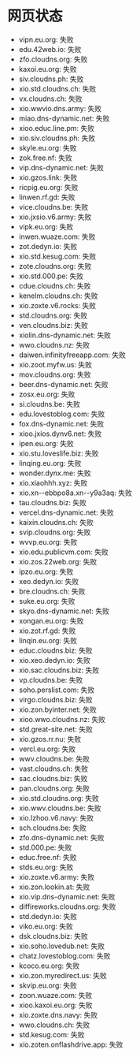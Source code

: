 # 网页状态
- vipn.eu.org: 失败
- edu.42web.io: 失败
- zfo.cloudns.org: 失败
- kaxoi.eu.org: 失败
- siv.cloudns.ph: 失败
- xio.std.cloudns.ch: 失败
- vx.cloudns.ch: 失败
- xio.wwvio.dns.army: 失败
- miao.dns-dynamic.net: 失败
- xioo.educ.line.pm: 失败
- xio.siv.cloudns.ph: 失败
- skyle.eu.org: 失败
- zok.free.nf: 失败
- vip.dns-dynamic.net: 失败
- xio.gzos.link: 失败
- ricpig.eu.org: 失败
- linwen.rf.gd: 失败
- vice.cloudns.be: 失败
- xio.jxsio.v6.army: 失败
- vipk.eu.org: 失败
- inwen.wuaze.com: 失败
- zot.dedyn.io: 失败
- xio.std.kesug.com: 失败
- zote.cloudns.org: 失败
- xio.std.000.pe: 失败
- cdue.cloudns.ch: 失败
- kenelm.cloudns.ch: 失败
- xio.zoxte.v6.rocks: 失败
- std.cloudns.org: 失败
- ven.cloudns.biz: 失败
- xiolin.dns-dynamic.net: 失败
- wwo.cloudns.nz: 失败
- daiwen.infinityfreeapp.com: 失败
- xio.zoot.myfw.us: 失败
- mov.cloudns.org: 失败
- beer.dns-dynamic.net: 失败
- zosx.eu.org: 失败
- si.cloudns.be: 失败
- edu.lovestoblog.com: 失败
- fox.dns-dynamic.net: 失败
- xioo.jxios.dynv6.net: 失败
- ipen.eu.org: 失败
- xio.stu.loveslife.biz: 失败
- linqing.eu.org: 失败
- wonder.dynx.me: 失败
- xio.xiaohhh.xyz: 失败
- xio.xn--ebbpo8a.xn--y9a3aq: 失败
- tau.cloudns.biz: 失败
- vercel.dns-dynamic.net: 失败
- kaixin.cloudns.ch: 失败
- svip.cloudns.org: 失败
- wvvp.eu.org: 失败
- xio.edu.publicvm.com: 失败
- xio.zos.22web.org: 失败
- ipzo.eu.org: 失败
- xeo.dedyn.io: 失败
- bre.cloudns.ch: 失败
- suke.eu.org: 失败
- skyo.dns-dynamic.net: 失败
- xongan.eu.org: 失败
- xio.zot.rf.gd: 失败
- linqin.eu.org: 失败
- educ.cloudns.biz: 失败
- xio.xeo.dedyn.io: 失败
- xio.sac.cloudns.biz: 失败
- vp.cloudns.be: 失败
- soho.perslist.com: 失败
- virgo.cloudns.biz: 失败
- xio.zon.byinter.net: 失败
- xioo.wwo.cloudns.nz: 失败
- std.great-site.net: 失败
- xio.gzos.rr.nu: 失败
- vercl.eu.org: 失败
- wwv.cloudns.be: 失败
- vast.cloudns.ch: 失败
- sac.cloudns.biz: 失败
- pan.cloudns.org: 失败
- xio.std.cloudns.org: 失败
- xio.wwv.cloudns.be: 失败
- xio.lzhoo.v6.navy: 失败
- sch.cloudns.be: 失败
- zfo.dns-dynamic.net: 失败
- std.000.pe: 失败
- educ.free.nf: 失败
- stds.eu.org: 失败
- xio.zoxte.v6.army: 失败
- xio.zon.lookin.at: 失败
- xio.vip.dns-dynamic.net: 失败
- diffireworks.cloudns.org: 失败
- std.dedyn.io: 失败
- viko.eu.org: 失败
- dsk.cloudns.biz: 失败
- xio.soho.lovedub.net: 失败
- chatz.lovestoblog.com: 失败
- kcoco.eu.org: 失败
- xio.zon.myredirect.us: 失败
- skvip.eu.org: 失败
- zoon.wuaze.com: 失败
- xioo.kaxoi.eu.org: 失败
- xio.zoxte.dns.navy: 失败
- wwo.cloudns.ch: 失败
- std.kesug.com: 失败
- xio.zoten.onflashdrive.app: 失败
